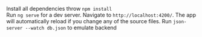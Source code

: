 Install all dependencies throw `npm install`\
Run `ng serve` for a dev server. Navigate to `http://localhost:4200/`. The app will automatically reload if you change any of the source files. 
Run `json-server --watch db.json` to emulate backend